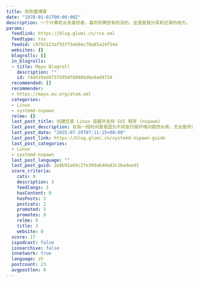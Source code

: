 ```yaml
---
title: 陈陈菌博客
date: "1970-01-01T00:00:00Z"
description: 一个计算机业余爱好者，喜欢折腾些有的没的，这里是我分享和记录的地方。
params:
  feedlink: https://blog.glumi.cn/rss.xml
  feedtype: rss
  feedid: c9793123af55ff3eb94c70a85a24f544
  websites: {}
  blogrolls: []
  in_blogrolls:
  - title: Mayx Blogroll
    description: ""
    id: 74d419ad47375950f8898bd6e9ad9734
  recommended: []
  recommender:
  - https://mayx.eu.org/atom.xml
  categories:
  - Linux
  - systemd-nspawn
  relme: {}
  last_post_title: 创建任意 Linux 容器并支持 GUI 程序 (nspawn)
  last_post_description: 在有一段时间里我因为不同发行版环境问题而头疼，无论是开发、还是日常使用。编译时遇到
  last_post_date: "2025-07-29T07:11:15+08:00"
  last_post_link: https://blog.glumi.cn/systemd-nspawn-guide
  last_post_categories:
  - Linux
  - systemd-nspawn
  last_post_language: ""
  last_post_guid: 2e8b91a69c2fe39da640a83c16adeed3
  score_criteria:
    cats: 0
    description: 3
    feedlangs: 1
    hasContent: 0
    hasPosts: 3
    postcats: 2
    promoted: 5
    promotes: 0
    relme: 0
    title: 3
    website: 0
  score: 17
  ispodcast: false
  isnoarchive: false
  innetwork: true
  language: zh
  postcount: 23
  avgpostlen: 0
---
```

